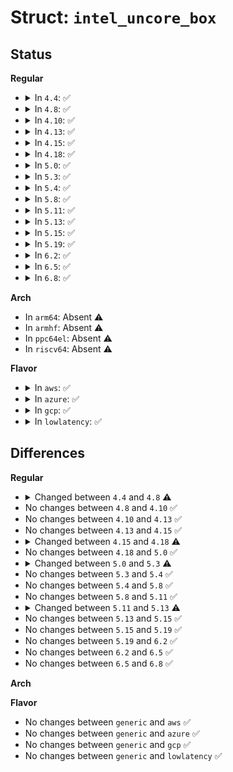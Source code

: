 # Struct: <code>intel_uncore_box</code>

## Status
<b>Regular</b>
<ul>
<li>
<details>
<summary>In <code>4.4</code>: ✅</summary>

```c
struct intel_uncore_box {
    int phys_id;
    int n_active;
    int n_events;
    int cpu;
    long unsigned int flags;
    atomic_t refcnt;
    struct perf_event * events[9];
    struct perf_event * event_list[9];
    struct event_constraint * event_constraint[9];
    long unsigned int active_mask[1];
    u64 tags[9];
    struct pci_dev *pci_dev;
    struct intel_uncore_pmu *pmu;
    u64 hrtimer_duration;
    struct hrtimer hrtimer;
    struct list_head list;
    struct list_head active_list;
    void *io_addr;
    struct intel_uncore_extra_reg shared_regs[0];
};
```
</details>
</li>
<li>
<details>
<summary>In <code>4.8</code>: ✅</summary>

```c
struct intel_uncore_box {
    int pci_phys_id;
    int pkgid;
    int n_active;
    int n_events;
    int cpu;
    long unsigned int flags;
    atomic_t refcnt;
    struct perf_event * events[9];
    struct perf_event * event_list[9];
    struct event_constraint * event_constraint[9];
    long unsigned int active_mask[1];
    u64 tags[9];
    struct pci_dev *pci_dev;
    struct intel_uncore_pmu *pmu;
    u64 hrtimer_duration;
    struct hrtimer hrtimer;
    struct list_head list;
    struct list_head active_list;
    void *io_addr;
    struct intel_uncore_extra_reg shared_regs[0];
};
```
</details>
</li>
<li>
<details>
<summary>In <code>4.10</code>: ✅</summary>

```c
struct intel_uncore_box {
    int pci_phys_id;
    int pkgid;
    int n_active;
    int n_events;
    int cpu;
    long unsigned int flags;
    atomic_t refcnt;
    struct perf_event * events[9];
    struct perf_event * event_list[9];
    struct event_constraint * event_constraint[9];
    long unsigned int active_mask[1];
    u64 tags[9];
    struct pci_dev *pci_dev;
    struct intel_uncore_pmu *pmu;
    u64 hrtimer_duration;
    struct hrtimer hrtimer;
    struct list_head list;
    struct list_head active_list;
    void *io_addr;
    struct intel_uncore_extra_reg shared_regs[0];
};
```
</details>
</li>
<li>
<details>
<summary>In <code>4.13</code>: ✅</summary>

```c
struct intel_uncore_box {
    int pci_phys_id;
    int pkgid;
    int n_active;
    int n_events;
    int cpu;
    long unsigned int flags;
    atomic_t refcnt;
    struct perf_event * events[9];
    struct perf_event * event_list[9];
    struct event_constraint * event_constraint[9];
    long unsigned int active_mask[1];
    u64 tags[9];
    struct pci_dev *pci_dev;
    struct intel_uncore_pmu *pmu;
    u64 hrtimer_duration;
    struct hrtimer hrtimer;
    struct list_head list;
    struct list_head active_list;
    void *io_addr;
    struct intel_uncore_extra_reg shared_regs[0];
};
```
</details>
</li>
<li>
<details>
<summary>In <code>4.15</code>: ✅</summary>

```c
struct intel_uncore_box {
    int pci_phys_id;
    int pkgid;
    int n_active;
    int n_events;
    int cpu;
    long unsigned int flags;
    atomic_t refcnt;
    struct perf_event * events[9];
    struct perf_event * event_list[9];
    struct event_constraint * event_constraint[9];
    long unsigned int active_mask[1];
    u64 tags[9];
    struct pci_dev *pci_dev;
    struct intel_uncore_pmu *pmu;
    u64 hrtimer_duration;
    struct hrtimer hrtimer;
    struct list_head list;
    struct list_head active_list;
    void *io_addr;
    struct intel_uncore_extra_reg shared_regs[0];
};
```
</details>
</li>
<li>
<details>
<summary>In <code>4.18</code>: ✅</summary>

```c
struct intel_uncore_box {
    int pci_phys_id;
    int pkgid;
    int n_active;
    int n_events;
    int cpu;
    long unsigned int flags;
    atomic_t refcnt;
    struct perf_event * events[10];
    struct perf_event * event_list[10];
    struct event_constraint * event_constraint[10];
    long unsigned int active_mask[1];
    u64 tags[10];
    struct pci_dev *pci_dev;
    struct intel_uncore_pmu *pmu;
    u64 hrtimer_duration;
    struct hrtimer hrtimer;
    struct list_head list;
    struct list_head active_list;
    void *io_addr;
    struct intel_uncore_extra_reg shared_regs[0];
};
```
</details>
</li>
<li>
<details>
<summary>In <code>5.0</code>: ✅</summary>

```c
struct intel_uncore_box {
    int pci_phys_id;
    int pkgid;
    int n_active;
    int n_events;
    int cpu;
    long unsigned int flags;
    atomic_t refcnt;
    struct perf_event * events[10];
    struct perf_event * event_list[10];
    struct event_constraint * event_constraint[10];
    long unsigned int active_mask[1];
    u64 tags[10];
    struct pci_dev *pci_dev;
    struct intel_uncore_pmu *pmu;
    u64 hrtimer_duration;
    struct hrtimer hrtimer;
    struct list_head list;
    struct list_head active_list;
    void *io_addr;
    struct intel_uncore_extra_reg shared_regs[0];
};
```
</details>
</li>
<li>
<details>
<summary>In <code>5.3</code>: ✅</summary>

```c
struct intel_uncore_box {
    int pci_phys_id;
    int dieid;
    int n_active;
    int n_events;
    int cpu;
    long unsigned int flags;
    atomic_t refcnt;
    struct perf_event * events[10];
    struct perf_event * event_list[10];
    struct event_constraint * event_constraint[10];
    long unsigned int active_mask[1];
    u64 tags[10];
    struct pci_dev *pci_dev;
    struct intel_uncore_pmu *pmu;
    u64 hrtimer_duration;
    struct hrtimer hrtimer;
    struct list_head list;
    struct list_head active_list;
    void *io_addr;
    struct intel_uncore_extra_reg shared_regs[0];
};
```
</details>
</li>
<li>
<details>
<summary>In <code>5.4</code>: ✅</summary>

```c
struct intel_uncore_box {
    int pci_phys_id;
    int dieid;
    int n_active;
    int n_events;
    int cpu;
    long unsigned int flags;
    atomic_t refcnt;
    struct perf_event * events[10];
    struct perf_event * event_list[10];
    struct event_constraint * event_constraint[10];
    long unsigned int active_mask[1];
    u64 tags[10];
    struct pci_dev *pci_dev;
    struct intel_uncore_pmu *pmu;
    u64 hrtimer_duration;
    struct hrtimer hrtimer;
    struct list_head list;
    struct list_head active_list;
    void *io_addr;
    struct intel_uncore_extra_reg shared_regs[0];
};
```
</details>
</li>
<li>
<details>
<summary>In <code>5.8</code>: ✅</summary>

```c
struct intel_uncore_box {
    int pci_phys_id;
    int dieid;
    int n_active;
    int n_events;
    int cpu;
    long unsigned int flags;
    atomic_t refcnt;
    struct perf_event * events[10];
    struct perf_event * event_list[10];
    struct event_constraint * event_constraint[10];
    long unsigned int active_mask[1];
    u64 tags[10];
    struct pci_dev *pci_dev;
    struct intel_uncore_pmu *pmu;
    u64 hrtimer_duration;
    struct hrtimer hrtimer;
    struct list_head list;
    struct list_head active_list;
    void *io_addr;
    struct intel_uncore_extra_reg shared_regs[0];
};
```
</details>
</li>
<li>
<details>
<summary>In <code>5.11</code>: ✅</summary>

```c
struct intel_uncore_box {
    int pci_phys_id;
    int dieid;
    int n_active;
    int n_events;
    int cpu;
    long unsigned int flags;
    atomic_t refcnt;
    struct perf_event * events[10];
    struct perf_event * event_list[10];
    struct event_constraint * event_constraint[10];
    long unsigned int active_mask[1];
    u64 tags[10];
    struct pci_dev *pci_dev;
    struct intel_uncore_pmu *pmu;
    u64 hrtimer_duration;
    struct hrtimer hrtimer;
    struct list_head list;
    struct list_head active_list;
    void *io_addr;
    struct intel_uncore_extra_reg shared_regs[0];
};
```
</details>
</li>
<li>
<details>
<summary>In <code>5.13</code>: ✅</summary>

```c
struct intel_uncore_box {
    int dieid;
    int n_active;
    int n_events;
    int cpu;
    long unsigned int flags;
    atomic_t refcnt;
    struct perf_event * events[10];
    struct perf_event * event_list[10];
    struct event_constraint * event_constraint[10];
    long unsigned int active_mask[1];
    u64 tags[10];
    struct pci_dev *pci_dev;
    struct intel_uncore_pmu *pmu;
    u64 hrtimer_duration;
    struct hrtimer hrtimer;
    struct list_head list;
    struct list_head active_list;
    void *io_addr;
    struct intel_uncore_extra_reg shared_regs[0];
};
```
</details>
</li>
<li>
<details>
<summary>In <code>5.15</code>: ✅</summary>

```c
struct intel_uncore_box {
    int dieid;
    int n_active;
    int n_events;
    int cpu;
    long unsigned int flags;
    atomic_t refcnt;
    struct perf_event * events[10];
    struct perf_event * event_list[10];
    struct event_constraint * event_constraint[10];
    long unsigned int active_mask[1];
    u64 tags[10];
    struct pci_dev *pci_dev;
    struct intel_uncore_pmu *pmu;
    u64 hrtimer_duration;
    struct hrtimer hrtimer;
    struct list_head list;
    struct list_head active_list;
    void *io_addr;
    struct intel_uncore_extra_reg shared_regs[0];
};
```
</details>
</li>
<li>
<details>
<summary>In <code>5.19</code>: ✅</summary>

```c
struct intel_uncore_box {
    int dieid;
    int n_active;
    int n_events;
    int cpu;
    long unsigned int flags;
    atomic_t refcnt;
    struct perf_event * events[10];
    struct perf_event * event_list[10];
    struct event_constraint * event_constraint[10];
    long unsigned int active_mask[1];
    u64 tags[10];
    struct pci_dev *pci_dev;
    struct intel_uncore_pmu *pmu;
    u64 hrtimer_duration;
    struct hrtimer hrtimer;
    struct list_head list;
    struct list_head active_list;
    void *io_addr;
    struct intel_uncore_extra_reg shared_regs[0];
};
```
</details>
</li>
<li>
<details>
<summary>In <code>6.2</code>: ✅</summary>

```c
struct intel_uncore_box {
    int dieid;
    int n_active;
    int n_events;
    int cpu;
    long unsigned int flags;
    atomic_t refcnt;
    struct perf_event * events[10];
    struct perf_event * event_list[10];
    struct event_constraint * event_constraint[10];
    long unsigned int active_mask[1];
    u64 tags[10];
    struct pci_dev *pci_dev;
    struct intel_uncore_pmu *pmu;
    u64 hrtimer_duration;
    struct hrtimer hrtimer;
    struct list_head list;
    struct list_head active_list;
    void *io_addr;
    struct intel_uncore_extra_reg shared_regs[0];
};
```
</details>
</li>
<li>
<details>
<summary>In <code>6.5</code>: ✅</summary>

```c
struct intel_uncore_box {
    int dieid;
    int n_active;
    int n_events;
    int cpu;
    long unsigned int flags;
    atomic_t refcnt;
    struct perf_event * events[10];
    struct perf_event * event_list[10];
    struct event_constraint * event_constraint[10];
    long unsigned int active_mask[1];
    u64 tags[10];
    struct pci_dev *pci_dev;
    struct intel_uncore_pmu *pmu;
    u64 hrtimer_duration;
    struct hrtimer hrtimer;
    struct list_head list;
    struct list_head active_list;
    void *io_addr;
    struct intel_uncore_extra_reg shared_regs[0];
};
```
</details>
</li>
<li>
<details>
<summary>In <code>6.8</code>: ✅</summary>

```c
struct intel_uncore_box {
    int dieid;
    int n_active;
    int n_events;
    int cpu;
    long unsigned int flags;
    atomic_t refcnt;
    struct perf_event * events[10];
    struct perf_event * event_list[10];
    struct event_constraint * event_constraint[10];
    long unsigned int active_mask[1];
    u64 tags[10];
    struct pci_dev *pci_dev;
    struct intel_uncore_pmu *pmu;
    u64 hrtimer_duration;
    struct hrtimer hrtimer;
    struct list_head list;
    struct list_head active_list;
    void *io_addr;
    struct intel_uncore_extra_reg shared_regs[0];
};
```
</details>
</li>
</ul>
<b>Arch</b>
<ul>
<li>
In <code>arm64</code>: Absent ⚠️
</li>
<li>
In <code>armhf</code>: Absent ⚠️
</li>
<li>
In <code>ppc64el</code>: Absent ⚠️
</li>
<li>
In <code>riscv64</code>: Absent ⚠️
</li>
</ul>
<b>Flavor</b>
<ul>
<li>
<details>
<summary>In <code>aws</code>: ✅</summary>

```c
struct intel_uncore_box {
    int pci_phys_id;
    int dieid;
    int n_active;
    int n_events;
    int cpu;
    long unsigned int flags;
    atomic_t refcnt;
    struct perf_event * events[10];
    struct perf_event * event_list[10];
    struct event_constraint * event_constraint[10];
    long unsigned int active_mask[1];
    u64 tags[10];
    struct pci_dev *pci_dev;
    struct intel_uncore_pmu *pmu;
    u64 hrtimer_duration;
    struct hrtimer hrtimer;
    struct list_head list;
    struct list_head active_list;
    void *io_addr;
    struct intel_uncore_extra_reg shared_regs[0];
};
```
</details>
</li>
<li>
<details>
<summary>In <code>azure</code>: ✅</summary>

```c
struct intel_uncore_box {
    int pci_phys_id;
    int dieid;
    int n_active;
    int n_events;
    int cpu;
    long unsigned int flags;
    atomic_t refcnt;
    struct perf_event * events[10];
    struct perf_event * event_list[10];
    struct event_constraint * event_constraint[10];
    long unsigned int active_mask[1];
    u64 tags[10];
    struct pci_dev *pci_dev;
    struct intel_uncore_pmu *pmu;
    u64 hrtimer_duration;
    struct hrtimer hrtimer;
    struct list_head list;
    struct list_head active_list;
    void *io_addr;
    struct intel_uncore_extra_reg shared_regs[0];
};
```
</details>
</li>
<li>
<details>
<summary>In <code>gcp</code>: ✅</summary>

```c
struct intel_uncore_box {
    int pci_phys_id;
    int dieid;
    int n_active;
    int n_events;
    int cpu;
    long unsigned int flags;
    atomic_t refcnt;
    struct perf_event * events[10];
    struct perf_event * event_list[10];
    struct event_constraint * event_constraint[10];
    long unsigned int active_mask[1];
    u64 tags[10];
    struct pci_dev *pci_dev;
    struct intel_uncore_pmu *pmu;
    u64 hrtimer_duration;
    struct hrtimer hrtimer;
    struct list_head list;
    struct list_head active_list;
    void *io_addr;
    struct intel_uncore_extra_reg shared_regs[0];
};
```
</details>
</li>
<li>
<details>
<summary>In <code>lowlatency</code>: ✅</summary>

```c
struct intel_uncore_box {
    int pci_phys_id;
    int dieid;
    int n_active;
    int n_events;
    int cpu;
    long unsigned int flags;
    atomic_t refcnt;
    struct perf_event * events[10];
    struct perf_event * event_list[10];
    struct event_constraint * event_constraint[10];
    long unsigned int active_mask[1];
    u64 tags[10];
    struct pci_dev *pci_dev;
    struct intel_uncore_pmu *pmu;
    u64 hrtimer_duration;
    struct hrtimer hrtimer;
    struct list_head list;
    struct list_head active_list;
    void *io_addr;
    struct intel_uncore_extra_reg shared_regs[0];
};
```
</details>
</li>
</ul>

## Differences
<b>Regular</b>
<ul>
<li>
<details>
<summary>Changed between <code>4.4</code> and <code>4.8</code> ⚠️</summary>
<ul>
<li>
<b>Field added. </b>
<code>int pci_phys_id</code>
</li>
<li>
<b>Field added. </b>
<code>int pkgid</code>
</li>
<li>
<b>Field removed. </b>
<code>int phys_id</code>
</li>
</ul>
</details>
</li>
<li>
No changes between <code>4.8</code> and <code>4.10</code> ✅
</li>
<li>
No changes between <code>4.10</code> and <code>4.13</code> ✅
</li>
<li>
No changes between <code>4.13</code> and <code>4.15</code> ✅
</li>
<li>
<details>
<summary>Changed between <code>4.15</code> and <code>4.18</code> ⚠️</summary>
<ul>
<li>
<b>Field type changed. </b>
<code>struct perf_event * events[9]</code> ➡️ <code>struct perf_event * events[10]</code>
</li>
<li>
<b>Field type changed. </b>
<code>struct perf_event * event_list[9]</code> ➡️ <code>struct perf_event * event_list[10]</code>
</li>
<li>
<b>Field type changed. </b>
<code>struct event_constraint * event_constraint[9]</code> ➡️ <code>struct event_constraint * event_constraint[10]</code>
</li>
<li>
<b>Field type changed. </b>
<code>u64 tags[9]</code> ➡️ <code>u64 tags[10]</code>
</li>
</ul>
</details>
</li>
<li>
No changes between <code>4.18</code> and <code>5.0</code> ✅
</li>
<li>
<details>
<summary>Changed between <code>5.0</code> and <code>5.3</code> ⚠️</summary>
<ul>
<li>
<b>Field added. </b>
<code>int dieid</code>
</li>
<li>
<b>Field removed. </b>
<code>int pkgid</code>
</li>
</ul>
</details>
</li>
<li>
No changes between <code>5.3</code> and <code>5.4</code> ✅
</li>
<li>
No changes between <code>5.4</code> and <code>5.8</code> ✅
</li>
<li>
No changes between <code>5.8</code> and <code>5.11</code> ✅
</li>
<li>
<details>
<summary>Changed between <code>5.11</code> and <code>5.13</code> ⚠️</summary>
<ul>
<li>
<b>Field removed. </b>
<code>int pci_phys_id</code>
</li>
</ul>
</details>
</li>
<li>
No changes between <code>5.13</code> and <code>5.15</code> ✅
</li>
<li>
No changes between <code>5.15</code> and <code>5.19</code> ✅
</li>
<li>
No changes between <code>5.19</code> and <code>6.2</code> ✅
</li>
<li>
No changes between <code>6.2</code> and <code>6.5</code> ✅
</li>
<li>
No changes between <code>6.5</code> and <code>6.8</code> ✅
</li>
</ul>
<b>Arch</b>
<ul>
</ul>
<b>Flavor</b>
<ul>
<li>
No changes between <code>generic</code> and <code>aws</code> ✅
</li>
<li>
No changes between <code>generic</code> and <code>azure</code> ✅
</li>
<li>
No changes between <code>generic</code> and <code>gcp</code> ✅
</li>
<li>
No changes between <code>generic</code> and <code>lowlatency</code> ✅
</li>
</ul>
